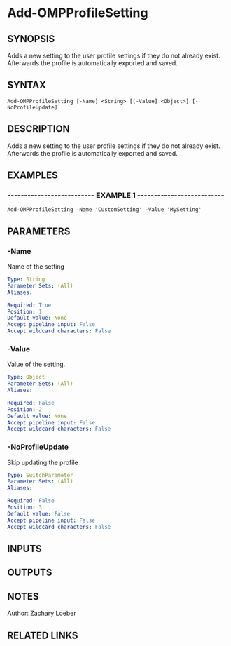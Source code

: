 ﻿---
external help file: OhMyPsh-help.xml
online version: 
schema: 2.0.0
---

# Add-OMPProfileSetting

## SYNOPSIS
Adds a new setting to the user profile settings if they do not already exist.
Afterwards the profile is automatically exported and saved.

## SYNTAX

```
Add-OMPProfileSetting [-Name] <String> [[-Value] <Object>] [-NoProfileUpdate]
```

## DESCRIPTION
Adds a new setting to the user profile settings if they do not already exist.
Afterwards the profile is automatically exported and saved.

## EXAMPLES

### -------------------------- EXAMPLE 1 --------------------------
```
Add-OMPProfileSetting -Name 'CustomSetting' -Value 'MySetting'
```

## PARAMETERS

### -Name
Name of the setting

```yaml
Type: String
Parameter Sets: (All)
Aliases: 

Required: True
Position: 1
Default value: None
Accept pipeline input: False
Accept wildcard characters: False
```

### -Value
Value of the setting.

```yaml
Type: Object
Parameter Sets: (All)
Aliases: 

Required: False
Position: 2
Default value: None
Accept pipeline input: False
Accept wildcard characters: False
```

### -NoProfileUpdate
Skip updating the profile

```yaml
Type: SwitchParameter
Parameter Sets: (All)
Aliases: 

Required: False
Position: 3
Default value: False
Accept pipeline input: False
Accept wildcard characters: False
```

## INPUTS

## OUTPUTS

## NOTES
Author: Zachary Loeber

## RELATED LINKS

